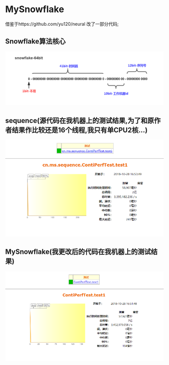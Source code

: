 # MySnowflake
借鉴于https://github.com/yu120/neural 改了一部分代码;
## Snowflake算法核心
![image](https://github.com/HideOnGlobe/MySnowflake/blob/master/images/snowflake-64bit.jpg)
## sequence(源代码在我机器上的测试结果,为了和原作者结果作比较还是16个线程,我只有单CPU2核...)
![image](https://github.com/HideOnGlobe/MySnowflake/blob/master/images/sequence.PNG)
## MySnowflake(我更改后的代码在我机器上的测试结果)
![image](https://github.com/HideOnGlobe/MySnowflake/blob/master/images/MySnowflake.PNG)

